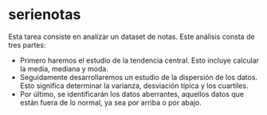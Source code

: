 # serienotas

Esta tarea consiste en analizar un dataset de notas. Este análisis consta de tres partes:
- Primero haremos el estudio de la tendencia central. Esto incluye calcular la media, mediana y moda.
- Seguidamente desarrollaremos un estudio de la dispersión de los datos. Esto significa determinar la varianza, desviación típica y los cuartiles. 
- Por último, se identificarán los datos aberrantes, aquellos datos que están fuera de lo normal, ya sea por arriba o por abajo. 

